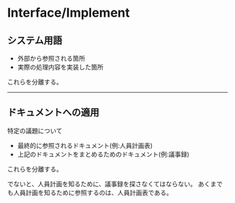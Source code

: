 # Interface/Implement

## システム用語

- 外部から参照される箇所
- 実際の処理内容を実装した箇所

これらを分離する。

---

## ドキュメントへの適用

特定の議題について

- 最終的に参照されるドキュメント(例:人員計画表)
- 上記のドキュメントをまとめるためのドキュメント(例:議事録)

これらを分離する。

でないと、人員計画を知るために、議事録を探さなくてはならない。
あくまでも人員計画を知るために参照するのは、人員計画表である。
